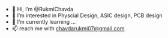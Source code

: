 - 👋 Hi, I’m @RukmiChavda
- 👀 I’m interested in Physcial Design, ASIC design, PCB design 
- 🌱 I’m currently learning ...
- 📫 reach me with chavdarukmi07@gmail.com

<!---
RukmiChavda/RukmiChavda is a ✨ special ✨ repository because its `README.md` (this file) appears on your GitHub profile.
You can click the Preview link to take a look at your changes.
--->
